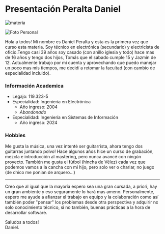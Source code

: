 # Presentación Peralta Daniel
![materia](https://img.shields.io/badge/Materia-Paradigmas_de_Programación-blue)


![Foto Personal](https://media.licdn.com/dms/image/v2/C4E03AQGSZ4qzaSRWiA/profile-displayphoto-shrink_200_200/profile-displayphoto-shrink_200_200/0/1649498685870?e=1748476800&v=beta&t=CytHOOhXA_Gg4XPTo-C7bcZXxmfMdMKIqXUB3lB8RMw)


Hola a todos! Mi nombre es Daniel Peralta y esta es la primera vez que curso esta materia. Soy técnico en electrónica (secundario) y electricista de oficio.Tengo casi 39 años soy casado (con anillo iglesia y todo) hace mas de 16 años y tengo dos hijos, Tomás que el sabado cumple 15 y Jazmín de 12. Actualmente trabajo por mi cuenta y aprovechando que puedo manejar un poco mas mis tiempos, me decidí a retomar la facultad (con cambio de especialidad incluido).

### Información Academica
- Legajo: 119.323-5
- Especialidad: Ingeniería en Electrónica
  - Año ingreso: 2004
  - *Abandonado*
- Especialidad: Ingeniería en Sistemas de Información
  - Año ingreso: 2024

### Hobbies
Me gusta la música, una vez intenté ser guitarrista, ahora tengo dos guitarras juntando polvo! Hace algunos años hice un curso de grabación, mezcla e introducción al mastering, pero nunca avancé con ningún proyecto. 
También me gusta el fútbol (hincha de Vélez) cada vez que podemos vamos a la cancha con mi hijo, pero solo ver o charlar, no juego (de chico me ponian de arquero...)

---

Creo que al igual que la mayoría espero sea una gran cursada, a priori, hay un gran ambiente y eso seguramente lo hará mas ameno. Personalmente, espero me ayude a afianzar el trabajo en equipo y la colaboración como así también poder "pensar" los problemas desde otra perspectiva y adquirir no solo conocimiento técnico, si no también, buenas prácticas a la hora de desarrollar software.

Saludos a todos!  
Daniel.
